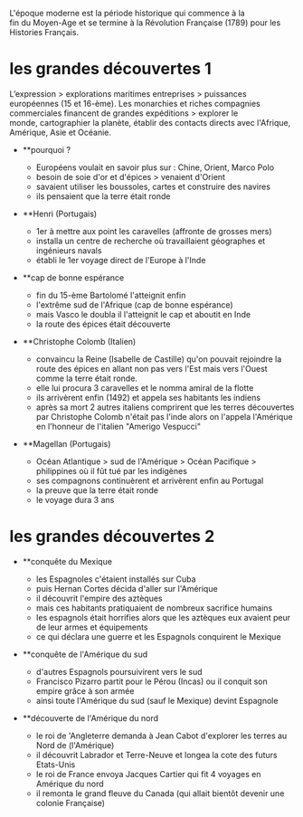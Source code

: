 L'époque moderne est la période historique qui commence à la fin du Moyen-Age et se termine à la Révolution Française (1789) pour les Histories Français. 

# les grandes découvertes 1

L’expression > explorations maritimes entreprises > puissances  européennes (15 et 16-ème). 
Les monarchies et riches compagnies commerciales financent de grandes expéditions > explorer le monde, cartographier la planète, établir des contacts directs avec l'Afrique, Amérique, Asie et Océanie.

- **pourquoi ?
	- Européens voulait en savoir plus sur : Chine, Orient, Marco Polo 
	- besoin de soie d'or et d'épices > venaient d'Orient
	- savaient utiliser les boussoles, cartes et construire des navires
	- ils pensaient que la terre était ronde 

- **Henri (Portugais)
	- 1er à mettre aux point les caravelles (affronte de grosses mers)
	- installa un centre de recherche où travaillaient géographes et ingénieurs navals
	- établi le 1er voyage direct de l'Europe à l'Inde

- **cap de bonne espérance
	- fin du 15-ème Bartolomé l'atteignit enfin          
	- l'extrême sud de l'Afrique (cap de bonne espérance)
	- mais Vasco le doubla il l'atteignit le cap et aboutit en Inde
	- la route des épices était découverte

- **Christophe Colomb (Italien)
	- convaincu la Reine (Isabelle de Castille) qu'on pouvait rejoindre la route des épices en allant non pas vers l'Est mais vers l'Ouest comme la terre était ronde.
	- elle lui procura 3 caravelles et le nomma amiral de la flotte 
	- ils arrivèrent enfin (1492) et appela ses habitants les indiens
	- après sa mort 2 autres italiens comprirent que les terres découvertes par Christophe Colomb n'était pas l'inde alors on       l'appela l'Amérique en l'honneur de l'italien "Amerigo Vespucci"

- **Magellan (Portugais)
	- Océan Atlantique > sud de l'Amérique > Océan Pacifique > philippines où il fût tué par les indigènes
	- ses compagnons continuèrent et arrivèrent enfin au Portugal
	- la preuve que la terre était ronde
	- le voyage dura 3 ans

# les grandes découvertes 2

- **conquête du Mexique
	- les Espagnoles c'étaient installés sur Cuba
	- puis Hernan Cortes décida d'aller sur l'Amérique
	- il découvrit l'empire des aztèques 
	- mais ces habitants pratiquaient de nombreux sacrifice humains
	- les espagnols était horrifies alors que les aztèques eux avaient peur de leur armes et équipements 
	- ce qui déclara une guerre et les Espagnols conquirent le Mexique

- **conquête de l'Amérique du sud
	- d'autres Espagnols poursuivirent vers le sud 
	- Francisco Pizarro partit pour le Pérou (Incas) ou il conquit son empire grâce à son armée
	- ainsi toute l'Amérique du sud (sauf le Mexique) devint Espagnole

- **découverte de l'Amérique du nord
	- le roi de 'Angleterre demanda à Jean Cabot d'explorer les terres au Nord de (l'Amérique)
	- il découvrit Labrador et Terre-Neuve et longea la cote des futurs Etats-Unis
	- le roi de France envoya Jacques Cartier qui fit 4 voyages en Amérique du nord 
	- il remonta le grand fleuve du Canada (qui allait bientôt devenir une colonie Française)


